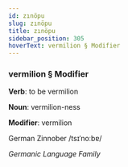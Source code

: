 ```yaml
---
id: zınöpu
slug: zınöpu
title: zınöpu
sidebar_position: 305
hoverText: vermilion § Modifier
---
```


### vermilion § Modifier

**Verb**: to be vermilion

**Noun**: vermilion-ness

**Modifier**: vermilion

German Zinnober /tsɪˈnoːbɐ/

*Germanic Language Family*